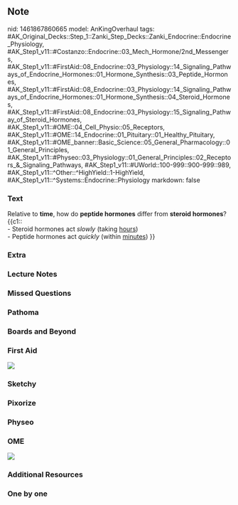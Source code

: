## Note
nid: 1461867860665
model: AnKingOverhaul
tags: #AK_Original_Decks::Step_1::Zanki_Step_Decks::Zanki_Endocrine::Endocrine_Physiology, #AK_Step1_v11::#Costanzo::Endocrine::03_Mech_Hormone/2nd_Messengers, #AK_Step1_v11::#FirstAid::08_Endocrine::03_Physiology::14_Signaling_Pathways_of_Endocrine_Hormones::01_Hormone_Synthesis::03_Peptide_Hormones, #AK_Step1_v11::#FirstAid::08_Endocrine::03_Physiology::14_Signaling_Pathways_of_Endocrine_Hormones::01_Hormone_Synthesis::04_Steroid_Hormones, #AK_Step1_v11::#FirstAid::08_Endocrine::03_Physiology::15_Signaling_Pathway_of_Steroid_Hormones, #AK_Step1_v11::#OME::04_Cell_Physio::05_Receptors, #AK_Step1_v11::#OME::14_Endocrine::01_Pituitary::01_Healthy_Pituitary, #AK_Step1_v11::#OME_banner::Basic_Science::05_General_Pharmacology::01_General_Principles, #AK_Step1_v11::#Physeo::03_Physiology::01_General_Principles::02_Receptors_&_Signaling_Pathways, #AK_Step1_v11::#UWorld::100-999::900-999::989, #AK_Step1_v11::^Other::^HighYield::1-HighYield, #AK_Step1_v11::^Systems::Endocrine::Physiology
markdown: false

### Text
<div>
  Relative to <b>time</b>, how do <b>peptide hormones</b> differ
  from <b>steroid hormones</b>?
</div>
<div>
  {{c1::
  <div>
    - Steroid hormones act <i>slowly</i> (taking <u>hours</u>)
  </div>
  <div>
    - Peptide hormones act <i>quickly</i> (within <u>minutes</u>)
    }}
  </div>
</div>

### Extra


### Lecture Notes


### Missed Questions


### Pathoma


### Boards and Beyond


### First Aid
<img src="tmpN7Utxb.png">

### Sketchy


### Pixorize


### Physeo


### OME
<div class="ome-widget">
  <a href=
  "https://onlinemeded.org/spa/general-pharmacology/general-principles/acquire?ref=anki">
  <img src="_OME_AnkiFlashcards_Lesson_5.png"></a>
</div>

### Additional Resources


### One by one

